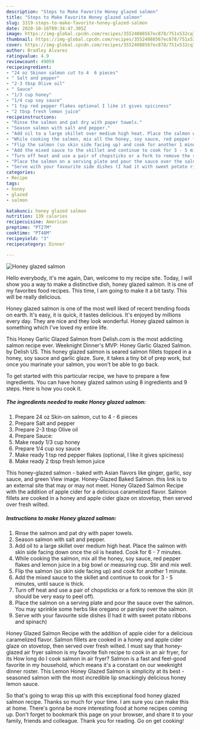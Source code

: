 ```yaml
---
description: "Steps to Make Favorite Honey glazed salmon"
title: "Steps to Make Favorite Honey glazed salmon"
slug: 3319-steps-to-make-favorite-honey-glazed-salmon
date: 2020-10-16T09:34:47.305Z
image: https://img-global.cpcdn.com/recipes/35524088567ec878/751x532cq70/honey-glazed-salmon-recipe-main-photo.jpg
thumbnail: https://img-global.cpcdn.com/recipes/35524088567ec878/751x532cq70/honey-glazed-salmon-recipe-main-photo.jpg
cover: https://img-global.cpcdn.com/recipes/35524088567ec878/751x532cq70/honey-glazed-salmon-recipe-main-photo.jpg
author: Bradley Alvarez
ratingvalue: 4.9
reviewcount: 49059
recipeingredient:
- "24 oz Skinon salmon cut to 4  6 pieces"
- " Salt and pepper"
- "2-3 tbsp Olive oil"
- " Sauce"
- "1/3 cup honey"
- "1/4 cup soy sauce"
- "1 tsp red pepper flakes optional I like it gives spiciness"
- "2 tbsp fresh lemon juice"
recipeinstructions:
- "Rinse the salmon and pat dry with paper towels."
- "Season salmon with salt and pepper."
- "Add oil to a large skillet over medium high heat. Place the salmon with skin side facing down once the oil is heated. Cook for 6 - 7 minutes."
- "While cooking the salmon, mix all the honey, soy sauce, red pepper flakes and lemon juice in a big bowl or measuring cup. Stir and mix well."
- "Flip the salmon (so skin side facing up) and cook for another 1 minute."
- "Add the mixed sauce to the skillet and continue to cook for 3 - 5 minutes, until sauce is thick."
- "Turn off heat and use a pair of chopsticks or a fork to remove the skin (it should be very easy to peel off)."
- "Place the salmon on a serving plate and pour the sauce over the salmon. You may sprinkle some herbs like oregano or parsley over the salmon."
- "Serve with your favourite side dishes (I had it with sweet potato ribbons and spinach)"
categories:
- Recipe
tags:
- honey
- glazed
- salmon

katakunci: honey glazed salmon 
nutrition: 139 calories
recipecuisine: American
preptime: "PT27M"
cooktime: "PT48M"
recipeyield: "3"
recipecategory: Dinner

---
```



![Honey glazed salmon](https://img-global.cpcdn.com/recipes/35524088567ec878/751x532cq70/honey-glazed-salmon-recipe-main-photo.jpg)

Hello everybody, it's me again, Dan, welcome to my recipe site. Today, I will show you a way to make a distinctive dish, honey glazed salmon. It is one of my favorites food recipes. This time, I am going to make it a bit tasty. This will be really delicious.

Honey glazed salmon is one of the most well liked of recent trending foods on earth. It's easy, it is quick, it tastes delicious. It's enjoyed by millions every day. They are nice and they look wonderful. Honey glazed salmon is something which I've loved my entire life.

This Honey Garlic Glazed Salmon from Delish.com is the most addicting salmon recipe ever. Weeknight Dinner&#39;s MVP: Honey Garlic Glazed Salmon. by Delish US. This honey glazed salmon is seared salmon fillets topped in a honey, soy sauce and garlic glaze. Sure, it takes a tiny bit of prep work, but once you marinate your salmon, you won&#39;t be able to go back.


To get started with this particular recipe, we have to prepare a few ingredients. You can have honey glazed salmon using 8 ingredients and 9 steps. Here is how you cook it.

<!--inarticleads1-->

##### The ingredients needed to make Honey glazed salmon:

1. Prepare 24 oz Skin-on salmon, cut to 4 - 6 pieces
1. Prepare  Salt and pepper
1. Prepare 2-3 tbsp Olive oil
1. Prepare  Sauce:
1. Make ready 1/3 cup honey
1. Prepare 1/4 cup soy sauce
1. Make ready 1 tsp red pepper flakes (optional, I like it gives spiciness)
1. Make ready 2 tbsp fresh lemon juice


This honey-glazed salmon - baked with Asian flavors like ginger, garlic, soy sauce, and green View image. Honey-Glazed Baked Salmon. this link is to an external site that may or may not meet. Honey Glazed Salmon Recipe with the addition of apple cider for a delicious caramelized flavor. Salmon fillets are cooked in a honey and apple cider glaze on stovetop, then served over fresh wilted. 

<!--inarticleads2-->

##### Instructions to make Honey glazed salmon:

1. Rinse the salmon and pat dry with paper towels.
1. Season salmon with salt and pepper.
1. Add oil to a large skillet over medium high heat. Place the salmon with skin side facing down once the oil is heated. Cook for 6 - 7 minutes.
1. While cooking the salmon, mix all the honey, soy sauce, red pepper flakes and lemon juice in a big bowl or measuring cup. Stir and mix well.
1. Flip the salmon (so skin side facing up) and cook for another 1 minute.
1. Add the mixed sauce to the skillet and continue to cook for 3 - 5 minutes, until sauce is thick.
1. Turn off heat and use a pair of chopsticks or a fork to remove the skin (it should be very easy to peel off).
1. Place the salmon on a serving plate and pour the sauce over the salmon. You may sprinkle some herbs like oregano or parsley over the salmon.
1. Serve with your favourite side dishes (I had it with sweet potato ribbons and spinach)


Honey Glazed Salmon Recipe with the addition of apple cider for a delicious caramelized flavor. Salmon fillets are cooked in a honey and apple cider glaze on stovetop, then served over fresh wilted. I must say that honey-glazed air fryer salmon is my favorite fish recipe to cook in an air fryer, for its How long do I cook salmon in air fryer? Salmon is a fast and feel-good favorite in my household, which means it&#39;s a constant on our weeknight dinner roster. This Lemon Honey Glazed Salmon is simplicity at its best - seasoned salmon with the most incredible lip smackingly delicious honey lemon sauce. 

So that's going to wrap this up with this exceptional food honey glazed salmon recipe. Thanks so much for your time. I am sure you can make this at home. There's gonna be more interesting food at home recipes coming up. Don't forget to bookmark this page on your browser, and share it to your family, friends and colleague. Thank you for reading. Go on get cooking!
